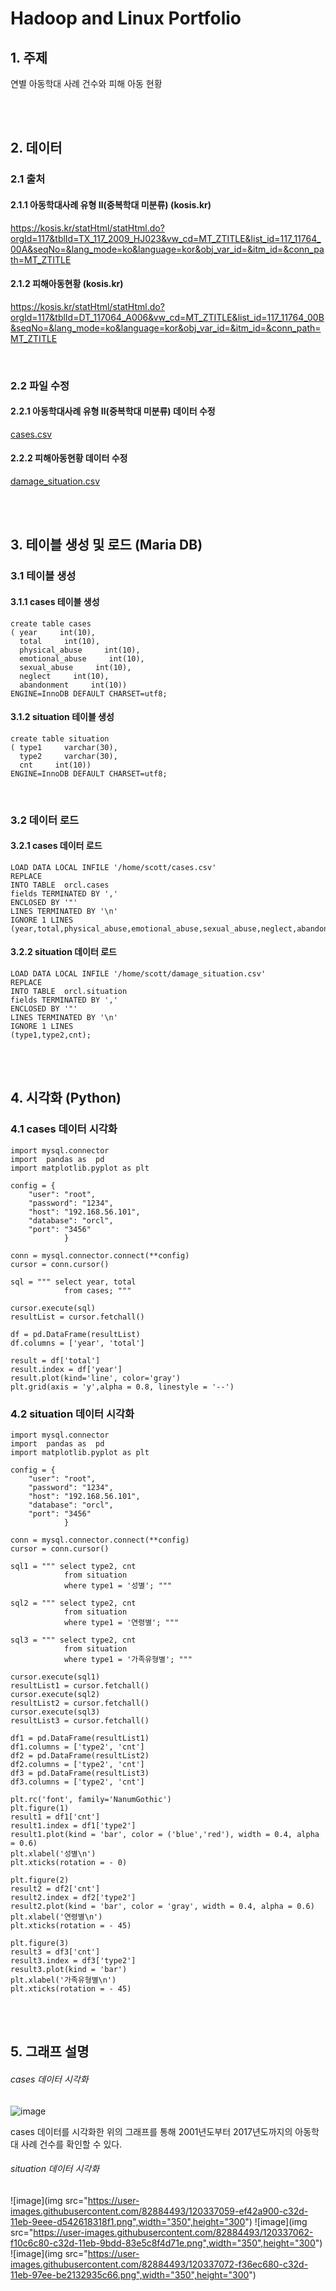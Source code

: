 # **Hadoop and Linux Portfolio**

## 1. 주제
연별 아동학대 사례 건수와 피해 아동 현황

<br>
<br>

## 2. 데이터
### 2.1 출처
#### 2.1.1 아동학대사례 유형 Ⅱ(중복학대 미분류) (kosis.kr)
https://kosis.kr/statHtml/statHtml.do?orgId=117&tblId=TX_117_2009_HJ023&vw_cd=MT_ZTITLE&list_id=117_11764_00A&seqNo=&lang_mode=ko&language=kor&obj_var_id=&itm_id=&conn_path=MT_ZTITLE

#### 2.1.2 피해아동현황 (kosis.kr)
https://kosis.kr/statHtml/statHtml.do?orgId=117&tblId=DT_117064_A006&vw_cd=MT_ZTITLE&list_id=117_11764_00B&seqNo=&lang_mode=ko&language=kor&obj_var_id=&itm_id=&conn_path=MT_ZTITLE

<br>

### 2.2 파일 수정
#### 2.2.1 아동학대사례 유형 Ⅱ(중복학대 미분류) 데이터 수정
[cases.csv](https://github.com/KimJM-931015/Portfolio/blob/main/Portfolio_001/cases.csv)

#### 2.2.2 피해아동현황 데이터 수정
[damage_situation.csv](https://github.com/KimJM-931015/Portfolio/blob/main/Portfolio_001/damage_situation.csv)

<br>
<br>

## 3. 테이블 생성 및 로드 (Maria DB)
### 3.1 테이블 생성
#### 3.1.1 cases 테이블 생성
```
create table cases
( year     int(10),
  total     int(10),
  physical_abuse     int(10),
  emotional_abuse     int(10),
  sexual_abuse     int(10),
  neglect     int(10),
  abandonment     int(10))
ENGINE=InnoDB DEFAULT CHARSET=utf8;
```

#### 3.1.2 situation 테이블 생성
```
create table situation
( type1     varchar(30),
  type2     varchar(30),
  cnt     int(10))
ENGINE=InnoDB DEFAULT CHARSET=utf8;
```

<br>

### 3.2 데이터 로드
#### 3.2.1 cases 데이터 로드
```
LOAD DATA LOCAL INFILE '/home/scott/cases.csv'
REPLACE
INTO TABLE  orcl.cases
fields TERMINATED BY ','
ENCLOSED BY '"'
LINES TERMINATED BY '\n'
IGNORE 1 LINES
(year,total,physical_abuse,emotional_abuse,sexual_abuse,neglect,abandonment);
```

#### 3.2.2 situation 데이터 로드
```
LOAD DATA LOCAL INFILE '/home/scott/damage_situation.csv'
REPLACE
INTO TABLE  orcl.situation
fields TERMINATED BY ','
ENCLOSED BY '"'
LINES TERMINATED BY '\n'
IGNORE 1 LINES
(type1,type2,cnt);
```

<br>
<br>

## 4. 시각화 (Python)
### 4.1 cases 데이터 시각화
```
import mysql.connector
import  pandas as  pd
import matplotlib.pyplot as plt

config = {
    "user": "root",
    "password": "1234",
    "host": "192.168.56.101", 
    "database": "orcl",
    "port": "3456" 
            }

conn = mysql.connector.connect(**config)
cursor = conn.cursor()

sql = """ select year, total
            from cases; """
           
cursor.execute(sql)
resultList = cursor.fetchall()  

df = pd.DataFrame(resultList)
df.columns = ['year', 'total']

result = df['total']
result.index = df['year']
result.plot(kind='line', color='gray')
plt.grid(axis = 'y',alpha = 0.8, linestyle = '--')
```

### 4.2 situation 데이터 시각화
```
import mysql.connector
import  pandas as  pd
import matplotlib.pyplot as plt

config = {
    "user": "root",
    "password": "1234",
    "host": "192.168.56.101", 
    "database": "orcl",
    "port": "3456" 
            }

conn = mysql.connector.connect(**config)
cursor = conn.cursor()

sql1 = """ select type2, cnt
            from situation
            where type1 = '성별'; """
            
sql2 = """ select type2, cnt
            from situation
            where type1 = '연령별'; """
            
sql3 = """ select type2, cnt
            from situation
            where type1 = '가족유형별'; """

cursor.execute(sql1)
resultList1 = cursor.fetchall()
cursor.execute(sql2)
resultList2 = cursor.fetchall()
cursor.execute(sql3)
resultList3 = cursor.fetchall() 

df1 = pd.DataFrame(resultList1)
df1.columns = ['type2', 'cnt']
df2 = pd.DataFrame(resultList2)
df2.columns = ['type2', 'cnt']
df3 = pd.DataFrame(resultList3)
df3.columns = ['type2', 'cnt']

plt.rc('font', family='NanumGothic')
plt.figure(1)
result1 = df1['cnt']
result1.index = df1['type2']
result1.plot(kind = 'bar', color = ('blue','red'), width = 0.4, alpha = 0.6)
plt.xlabel('성별\n')
plt.xticks(rotation = - 0)

plt.figure(2)
result2 = df2['cnt']
result2.index = df2['type2']
result2.plot(kind = 'bar', color = 'gray', width = 0.4, alpha = 0.6)
plt.xlabel('연령별\n')
plt.xticks(rotation = - 45)

plt.figure(3)
result3 = df3['cnt']
result3.index = df3['type2']
result3.plot(kind = 'bar')
plt.xlabel('가족유형별\n')
plt.xticks(rotation = - 45)
```

<br>
<br>

## 5. 그래프 설명
###### _cases 데이터 시각화_
![image](https://user-images.githubusercontent.com/82884493/120333022-4181cb00-c32a-11eb-8d09-9e92e467c25e.png)

cases 데이터를 시각화한 위의 그래프를 통해 2001년도부터 2017년도까지의 아동학대 사례 건수를 확인할 수 있다.

###### _situation 데이터 시각화_
![image](img src="https://user-images.githubusercontent.com/82884493/120337059-ef42a900-c32d-11eb-9eee-d542618318f1.png",width="350",height="300")
![image](img src="https://user-images.githubusercontent.com/82884493/120337062-f10c6c80-c32d-11eb-9bdd-83e5c8f4d71e.png",width="350",height="300")
![image](img src="https://user-images.githubusercontent.com/82884493/120337072-f36ec680-c32d-11eb-97ee-be2132935c66.png",width="350",height="300")
